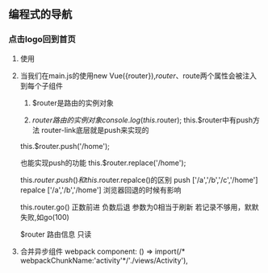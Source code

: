## 编程式的导航
### 点击logo回到首页
1. 使用<router-link></router-link>
2. 当我们在main.js的使用new Vue({router}),$router、$route两个属性会被注入到每个子组件
   1. $router是路由的实例对象
    
   2.  $router 路由的实例对象
      console.log(this.$router);
      this.$router中有push方法 router-link底层就是push来实现的

      this.$router.push('/home');

      也能实现push的功能
      this.$router.replace('/home');

      this.$router.push()和this.$router.repalce()的区别
      push ['/a','/b','/c','/home']
      repalce ['/a','/b','/home']
      浏览器回退的时候有影响

      this.router.go() 正数前进 负数后退
      参数为0相当于刷新
      若记录不够用，默默失败,如go(100) 

      $router 路由信息 只读

3. 合并异步组件 webpack
        component: () => import(/* webpackChunkName:'activity'*/'./views/Activity'),
      